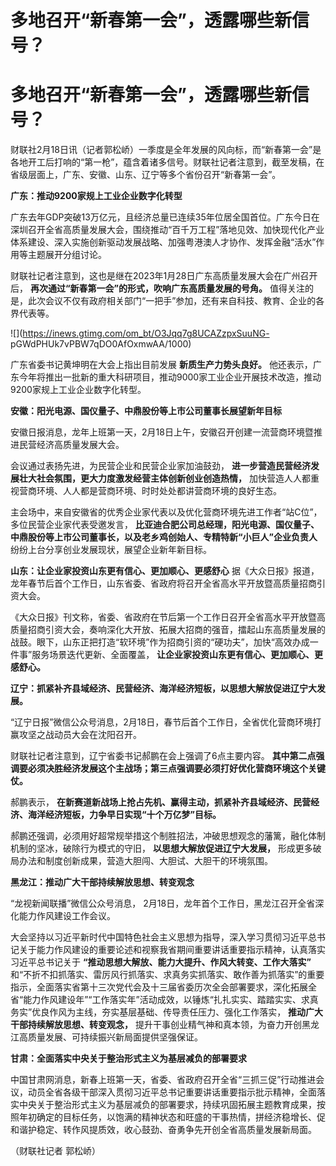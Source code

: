 # 多地召开“新春第一会”，透露哪些新信号？

# 多地召开“新春第一会”，透露哪些新信号？

财联社2月18日讯（记者郭松峤）一季度是全年发展的风向标，而“新春第一会”是各地开工后打响的“第一枪”，蕴含着诸多信号。财联社记者注意到，截至发稿，在省级层面上，广东、安徽、山东、辽宁等多个省份召开“新春第一会”。

**广东：推动9200家规上工业企业数字化转型**

广东去年GDP突破13万亿元，且经济总量已连续35年位居全国首位。广东今日在深圳召开全省高质量发展大会，围绕推动“百千万工程”落地见效、加快现代化产业体系建设、深入实施创新驱动发展战略、加强粤港澳人才协作、发挥金融“活水”作用等主题展开分组讨论。

财联社记者注意到，这也是继在2023年1月28日广东高质量发展大会在广州召开后， **再次通过“新春第一会”的形式，吹响广东高质量发展的号角。**
值得关注的是，此次会议不仅有政府相关部门“一把手”参加，还有来自科技、教育、企业的各界代表等。

![](https://inews.gtimg.com/om_bt/O3Jqq7g8UCAZzpxSuuNG-
pGWdPHUk7vPBW7qDO0AfOxmwAA/1000)

广东省委书记黄坤明在大会上指出目前发展 **新质生产力势头良好。**
他还表示，广东今年将推出一批新的重大科研项目，推动9000家工业企业开展技术改造，推动9200家规上工业企业数字化转型。

**安徽：阳光电源、国仪量子、中鼎股份等上市公司董事长展望新年目标**

安徽日报消息，龙年上班第一天，2月18日上午，安徽召开创建一流营商环境暨推进民营经济高质量发展大会。

会议通过表扬先进，为民营企业和民营企业家加油鼓劲， **进一步营造民营经济发展壮大社会氛围，更大力度激发经营主体创新创业创造热情，**
加快营造人人都重视营商环境、人人都是营商环境、时时处处都讲营商环境的良好生态。

主会场中，来自安徽省的优秀企业家代表以及优化营商环境先进工作者“站C位”，多位民营企业家代表受邀发言，
**比亚迪合肥公司总经理，阳光电源、国仪量子、中鼎股份等上市公司董事长，以及老乡鸡创始人、专精特新“小巨人”企业负责人**
纷纷上台分享创业发展现状，展望企业新年新目标。

**山东：让企业家投资山东更有信心、更加顺心、更感舒心**
据《大众日报》报道，龙年春节后首个工作日，山东省委、省政府将召开全省高水平开放暨高质量招商引资大会。

《大众日报》刊文称，省委、省政府在节后第一个工作日召开全省高水平开放暨高质量招商引资大会，奏响深化大开放、拓展大招商的强音，擂起山东高质量发展的战鼓。眼下，山东正把打造“软环境”作为招商引资的“硬功夫”，加快“高效办成一件事”服务场景迭代更新、全面覆盖，
**让企业家投资山东更有信心、更加顺心、更感舒心。**

**辽宁：抓紧补齐县域经济、民营经济、海洋经济短板，以思想大解放促进辽宁大发展。**

“辽宁日报”微信公众号消息，2月18日，春节后首个工作日，全省优化营商环境打赢攻坚之战动员大会在沈阳召开。

财联社记者注意到，辽宁省委书记郝鹏在会上强调了6点主要内容。
**其中第二点强调要必须决胜经济发展这个主战场；第三点强调要必须打好优化营商环境这个关键仗。**

郝鹏表示， **在新赛道新战场上抢占先机、赢得主动，抓紧补齐县域经济、民营经济、海洋经济短板，力争早日实现“十个万亿梦”目标。**

郝鹏还强调，必须用好超常规举措这个制胜招法，冲破思想观念的藩篱，融化体制机制的坚冰，破除行为模式的守旧， **以思想大解放促进辽宁大发展，**
形成更多破局办法和制度创新成果，营造大胆闯、大胆试、大胆干的环境氛围。

**黑龙江：推动广大干部持续解放思想、转变观念**

“龙视新闻联播”微信公众号消息， 2月18日，龙年首个工作日，黑龙江召开全省深化能力作风建设工作会议。

大会坚持以习近平新时代中国特色社会主义思想为指导，深入学习贯彻习近平总书记关于能力作风建设的重要论述和视察我省期间重要讲话重要指示精神，认真落实习近平总书记关于
**“推动思想大解放、能力大提升、作风大转变、工作大落实”**
和“不折不扣抓落实、雷厉风行抓落实、求真务实抓落实、敢作善为抓落实”的重要指示，全面落实省第十三次党代会及十三届省委历次全会部署要求，深化拓展全省“能力作风建设年”“工作落实年”活动成效，以锤炼“扎扎实实、踏踏实实、求真务实”优良作风为主线，夯实基层基础、传导责任压力、强化工作落实，
**推动广大干部持续解放思想、转变观念，** 提升干事创业精气神和真本领，为奋力开创黑龙江高质量发展、可持续振兴新局面提供坚强保证。

**甘肃：全面落实中央关于整治形式主义为基层减负的部署要求**

中国甘肃网消息，新春上班第一天，省委、省政府召开全省“三抓三促”行动推进会议，动员全省各级干部深入贯彻习近平总书记重要讲话重要指示批示精神，全面落实中央关于整治形式主义为基层减负的部署要求，持续巩固拓展主题教育成果，按照年初确定的目标任务，以饱满的精神状态和旺盛的干事热情，拼经济稳增长、促和谐护稳定、转作风提质效，收心鼓劲、奋勇争先开创全省高质量发展新局面。

（财联社记者 郭松峤）

